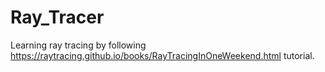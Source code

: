 # Ray_Tracer
Learning ray tracing by following https://raytracing.github.io/books/RayTracingInOneWeekend.html tutorial.
